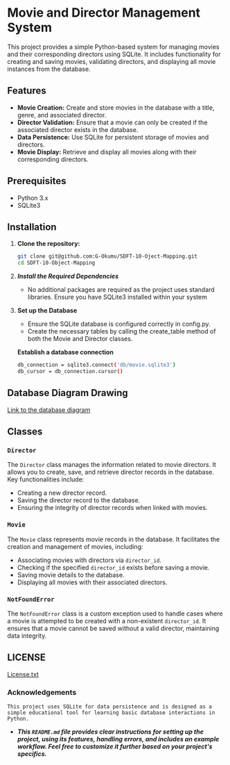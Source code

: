 # Movie and Director Management System

This project provides a simple Python-based system for managing movies and their corresponding directors using SQLite. It includes functionality for creating and saving movies, validating directors, and displaying all movie instances from the database.

## Features

- **Movie Creation:** Create and store movies in the database with a title, genre, and associated director.
- **Director Validation:** Ensure that a movie can only be created if the associated director exists in the database.
- **Data Persistence:** Use SQLite for persistent storage of movies and directors.
- **Movie Display:** Retrieve and display all movies along with their corresponding directors.

## Prerequisites

- Python 3.x
- SQLite3

## Installation

1. **Clone the repository:**
   ```bash
   git clone git@github.com:G-Okumu/SDFT-10-Oject-Mapping.git
   cd SDFT-10-Object-Mapping
2. ***Install the Required Dependencies***
    - No additional packages are required as the project uses standard libraries. Ensure you have SQLite3 installed within your system
3. **Set up the Database**
    - Ensure the SQLite database is configured correctly in config.py.
    - Create the necessary tables by calling the create_table method of both the Movie and Director classes.

    ****Establish a database connection****
    ```bash
    db_connection = sqlite3.connect('db/movie.sqlite3')
    db_cursor = db_connection.cursor()

## Database Diagram Drawing
[Link to the database diagram](https://dbdiagram.io/d/Movie-DB-Diagram-66e319a46dde7f4149eedce3)


## Classes

### `Director`

The `Director` class manages the information related to movie directors. It allows you to create, save, and retrieve director records in the database. Key functionalities include:
- Creating a new director record.
- Saving the director record to the database.
- Ensuring the integrity of director records when linked with movies.

### `Movie`

The `Movie` class represents movie records in the database. It facilitates the creation and management of movies, including:
- Associating movies with directors via `director_id`.
- Checking if the specified `director_id` exists before saving a movie.
- Saving movie details to the database.
- Displaying all movies with their associated directors.

### `NotFoundError`

The `NotFoundError` class is a custom exception used to handle cases where a movie is attempted to be created with a non-existent `director_id`. It ensures that a movie cannot be saved without a valid director, maintaining data integrity.


## LICENSE

[License.txt](LICENSE.txt)

### Acknowledgements

    This project uses SQLite for data persistence and is designed as a simple educational tool for learning basic database interactions in Python.

- ***This `README.md` file provides clear instructions for setting up the project, using its features, handling errors, and includes an example workflow. Feel free to customize it further based on your project's specifics.***





